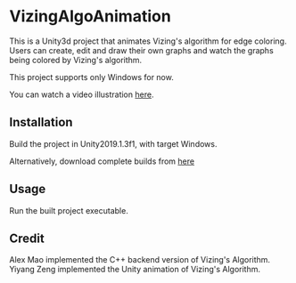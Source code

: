 # VizingAlgoAnimation
This is a Unity3d project that animates Vizing's algorithm for edge coloring. Users can create, edit and draw their own graphs and watch the graphs being colored by Vizing's algorithm. 

This project supports only Windows for now. 

You can watch a video illustration [here](https://drive.google.com/file/d/1TN8u8ALLmW9yyT7157lOKy-0KkI1QUeJ/view?usp=sharing). 

## Installation
Build the project in Unity2019.1.3f1, with target Windows. 

Alternatively, download complete builds from [here](https://github.com/zyyhhxx/VizingAlgoAnimation/tree/C%2B%2BBackend/Builds)

## Usage
Run the built project executable. 

## Credit
Alex Mao implemented the C++ backend version of Vizing's Algorithm.
Yiyang Zeng implemented the Unity animation of Vizing's Algorithm.
